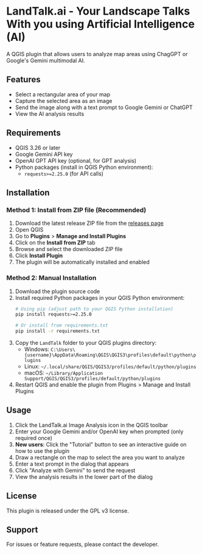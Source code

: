 # LandTalk.ai - Your Landscape Talks With you using Artificial Intelligence (AI)

 A QGIS plugin that allows users to analyze map areas using ChagGPT or Google's Gemini multimodal AI.

 ## Features

 - Select a rectangular area of your map
 - Capture the selected area as an image
 - Send the image along with a text prompt to Google Gemini or ChatGPT
 - View the AI analysis results

 ## Requirements

- QGIS 3.26 or later
- Google Gemini API key
- OpenAI GPT API key (optional, for GPT analysis)
- Python packages (install in QGIS Python environment):
  - `requests>=2.25.0` (for API calls)

## Installation

### Method 1: Install from ZIP file (Recommended)

1. Download the latest release ZIP file from the [releases page](https://github.com/juergenlandauer/LandTalk.AI/releases)
2. Open QGIS
3. Go to **Plugins** > **Manage and Install Plugins**
4. Click on the **Install from ZIP** tab
5. Browse and select the downloaded ZIP file
6. Click **Install Plugin**
7. The plugin will be automatically installed and enabled

### Method 2: Manual Installation

1. Download the plugin source code
2. Install required Python packages in your QGIS Python environment:
   ```bash
   # Using pip (adjust path to your QGIS Python installation)
   pip install requests>=2.25.0
   
   # Or install from requirements.txt
   pip install -r requirements.txt
   ```
3. Copy the `LandTalk` folder to your QGIS plugins directory:
   - Windows: `C:\Users\{username}\AppData\Roaming\QGIS\QGIS3\profiles\default\python\plugins`
   - Linux: `~/.local/share/QGIS/QGIS3/profiles/default/python/plugins`
   - macOS: `~/Library/Application Support/QGIS/QGIS3/profiles/default/python/plugins`
4. Restart QGIS and enable the plugin from Plugins > Manage and Install Plugins

 ## Usage

 1. Click the LandTalk.ai Image Analysis icon in the QGIS toolbar
 2. Enter your Google Gemini and/or OpenAI key when prompted (only required once)
 3. **New users**: Click the "Tutorial" button to see an interactive guide on how to use the plugin
 4. Draw a rectangle on the map to select the area you want to analyze
 5. Enter a text prompt in the dialog that appears
 6. Click "Analyze with Gemini" to send the request
 7. View the analysis results in the lower part of the dialog

 ## License

 This plugin is released under the GPL v3 license.

 ## Support

 For issues or feature requests, please contact the developer.
